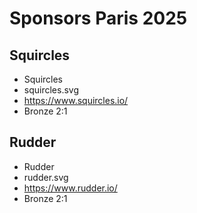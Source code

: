 # Sponsors Paris 2025

## Squircles

- Squircles
- squircles.svg
- https://www.squircles.io/
- Bronze
2:1

## Rudder

- Rudder
- rudder.svg
- https://www.rudder.io/
- Bronze
  2:1
